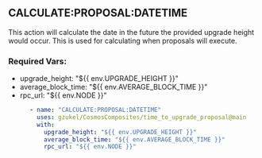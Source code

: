 ## CALCULATE:PROPOSAL:DATETIME

This action will calculate the date in the future the provided upgrade height would occur. This is used for calculating when proposals will execute.

### Required Vars:
 - upgrade_height: "${{ env.UPGRADE_HEIGHT }}"
 - average_block_time: "${{ env.AVERAGE_BLOCK_TIME }}"
 - rpc_url: "${{ env.NODE }}"

```yaml
      - name: "CALCULATE:PROPOSAL:DATETIME"
        uses: gzukel/CosmosComposites/time_to_upgrade_proposal@main
        with:
          upgrade_height: "${{ env.UPGRADE_HEIGHT }}"
          average_block_time: "${{ env.AVERAGE_BLOCK_TIME }}"
          rpc_url: "${{ env.NODE }}"
```
